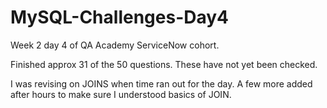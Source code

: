 # MySQL-Challenges-Day4

Week 2 day 4 of QA Academy ServiceNow cohort.

Finished approx 31 of the 50 questions. These have not yet been checked.

I was revising on JOINS when time ran out for the day. A few more added after hours to make sure I understood basics of JOIN.
